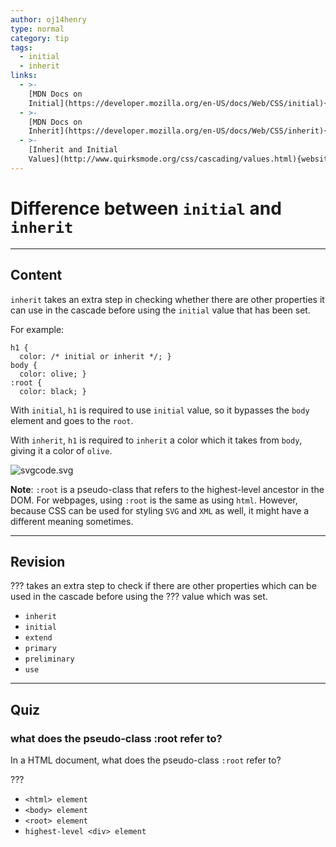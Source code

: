 ```yaml
---
author: oj14henry
type: normal
category: tip
tags:
  - initial
  - inherit
links:
  - >-
    [MDN Docs on
    Initial](https://developer.mozilla.org/en-US/docs/Web/CSS/initial){documentation}
  - >-
    [MDN Docs on
    Inherit](https://developer.mozilla.org/en-US/docs/Web/CSS/inherit){documentation}
  - >-
    [Inherit and Initial
    Values](http://www.quirksmode.org/css/cascading/values.html){website}
---
```


# Difference between `initial` and `inherit`


---

## Content

`inherit` takes an extra step in checking whether there are other properties it can use in the cascade before using the `initial` value that has been set.

For example:

```plain-text
h1 {
  color: /* initial or inherit */; }
body {
  color: olive; }
:root {
  color: black; }
```

With `initial`, `h1` is required to use `initial` value, so it bypasses the `body` element and goes to the `root`.

With `inherit`, `h1` is required to `inherit` a color which it takes from `body`, giving it a color of `olive`.

![svgcode.svg](https://img.enkipro.com/0d81cd27685cc754054dbf596bc3618f.png)

**Note**: `:root` is a pseudo-class that refers to the highest-level ancestor in the DOM. For webpages, using `:root` is the same as using `html`. However, because CSS can be used for styling `SVG` and `XML` as well, it might have a different meaning sometimes.


---

## Revision

??? takes an extra step to check if there are other properties which can be used in the cascade before using the ??? value which was set.

- `inherit`
- `initial`
- `extend`
- `primary`
- `preliminary`
- `use`


---

## Quiz

### what does the pseudo-class :root refer to?


In a HTML document, what does the pseudo-class `:root` refer to?

 ???

- `<html> element`
- `<body> element`
- `<root> element`
- `highest-level <div> element`
 

